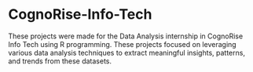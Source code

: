 # CognoRise-Info-Tech
These projects were made for the Data Analysis internship in CognoRise Info Tech using R programming. These projects focused on leveraging various data analysis techniques to extract meaningful insights, patterns, and trends from these datasets.
